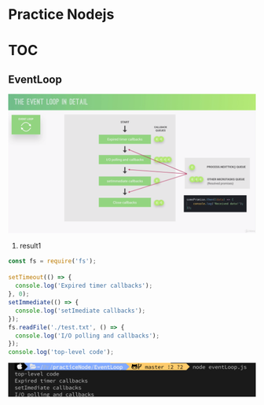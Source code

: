 # Practice Nodejs

# TOC

## EventLoop

![eventloop order of phases](./image/eventloop-phases.png)

1. result1

```javascript
const fs = require('fs');

setTimeout(() => {
  console.log('Expired timer callbacks');
}, 0);
setImmediate(() => {
  console.log('setImediate callbacks');
});
fs.readFile('./test.txt', () => {
  console.log('I/O polling and callbacks');
});
console.log('top-level code');
```

![eventloop-result1](./image/eventloop-result1.png)
